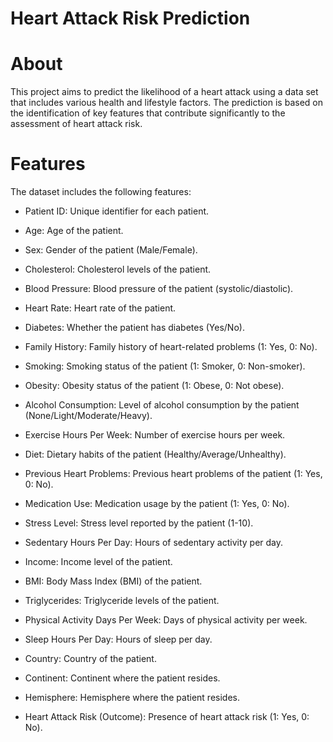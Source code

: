 # Heart Attack Risk Prediction

# About
This project aims to predict the likelihood of a heart attack using a data set that includes various health and lifestyle factors. The prediction is based on the identification of key features that contribute significantly to the assessment of heart attack risk.

# Features
The dataset includes the following features:

* Patient ID: Unique identifier for each patient.

* Age: Age of the patient.

* Sex: Gender of the patient (Male/Female).

* Cholesterol: Cholesterol levels of the patient.

* Blood Pressure: Blood pressure of the patient (systolic/diastolic).

* Heart Rate: Heart rate of the patient.

* Diabetes: Whether the patient has diabetes (Yes/No).

* Family History: Family history of heart-related problems (1: Yes, 0: No).

* Smoking: Smoking status of the patient (1: Smoker, 0: Non-smoker).

* Obesity: Obesity status of the patient (1: Obese, 0: Not obese).

* Alcohol Consumption: Level of alcohol consumption by the patient (None/Light/Moderate/Heavy).

* Exercise Hours Per Week: Number of exercise hours per week.

* Diet: Dietary habits of the patient (Healthy/Average/Unhealthy).

* Previous Heart Problems: Previous heart problems of the patient (1: Yes, 0: No).

* Medication Use: Medication usage by the patient (1: Yes, 0: No).

* Stress Level: Stress level reported by the patient (1-10).

* Sedentary Hours Per Day: Hours of sedentary activity per day.

* Income: Income level of the patient.

* BMI: Body Mass Index (BMI) of the patient.

* Triglycerides: Triglyceride levels of the patient.

* Physical Activity Days Per Week: Days of physical activity per week.

* Sleep Hours Per Day: Hours of sleep per day.

* Country: Country of the patient.

* Continent: Continent where the patient resides.

* Hemisphere: Hemisphere where the patient resides.

* Heart Attack Risk (Outcome): Presence of heart attack risk (1: Yes, 0: No).